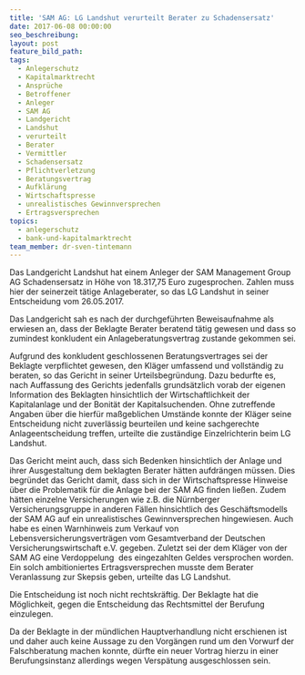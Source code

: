 ```yaml
---
title: 'SAM AG: LG Landshut verurteilt Berater zu Schadensersatz'
date: 2017-06-08 00:00:00
seo_beschreibung:
layout: post
feature_bild_path:
tags:
  - Anlegerschutz
  - Kapitalmarktrecht
  - Ansprüche
  - Betroffener
  - Anleger
  - SAM AG
  - Landgericht
  - Landshut
  - verurteilt
  - Berater
  - Vermittler
  - Schadensersatz
  - Pflichtverletzung
  - Beratungsvertrag
  - Aufklärung
  - Wirtschaftspresse
  - unrealistisches Gewinnversprechen
  - Ertragsversprechen
topics:
  - anlegerschutz
  - bank-und-kapitalmarktrecht
team_member: dr-sven-tintemann
---
```



Das Landgericht Landshut hat einem Anleger der SAM Management Group AG Schadensersatz in Höhe von 18.317,75 Euro zugesprochen. Zahlen muss hier der seinerzeit tätige Anlageberater, so das LG Landshut in seiner Entscheidung vom 26.05.2017.

Das Landgericht sah es nach der durchgeführten Beweisaufnahme als erwiesen an, dass der Beklagte Berater beratend tätig gewesen und dass so zumindest konkludent ein Anlageberatungsvertrag zustande gekommen sei.

Aufgrund des konkludent geschlossenen Beratungsvertrages sei der Beklagte verpflichtet gewesen, den Kläger umfassend und vollständig zu beraten, so das Gericht in seiner Urteilsbegründung. Dazu bedurfte es, nach Auffassung des Gerichts jedenfalls grundsätzlich vorab der eigenen Information des Beklagten hinsichtlich der Wirtschaftlichkeit der Kapitalanlage und der Bonität der Kapitalsuchenden. Ohne zutreffende Angaben über die hierfür maßgeblichen Umstände konnte der Kläger seine Entscheidung nicht zuverlässig beurteilen und keine sachgerechte Anlageentscheidung treffen, urteilte die zuständige Einzelrichterin beim LG Landshut.

Das Gericht meint auch, dass sich Bedenken hinsichtlich der Anlage und ihrer Ausgestaltung dem beklagten Berater hätten aufdrängen müssen. Dies begründet das Gericht damit, dass sich in der Wirtschaftspresse Hinweise über die Problematik für die Anlage bei der SAM AG finden ließen. Zudem hätten einzelne Versicherungen wie z.B. die Nürnberger Versicherungsgruppe in anderen Fällen hinsichtlich des Geschäftsmodells der SAM AG auf ein unrealistisches Gewinnversprechen hingewiesen. Auch habe es einen Warnhinweis zum Verkauf von Lebensversicherungsverträgen vom Gesamtverband der Deutschen Versicherungswirtschaft e.V. gegeben. Zuletzt sei der dem Kläger von der SAM AG eine Verdoppelung  des eingezahlten Geldes versprochen worden. Ein solch ambitioniertes Ertragsversprechen musste dem Berater Veranlassung zur Skepsis geben, urteilte das LG Landshut.

Die Entscheidung ist noch nicht rechtskräftig. Der Beklagte hat die Möglichkeit, gegen die Entscheidung das Rechtsmittel der Berufung einzulegen.

Da der Beklagte in der mündlichen Hauptverhandlung nicht erschienen ist und daher auch keine Aussage zu den Vorgängen rund um den Vorwurf der Falschberatung machen konnte, dürfte ein neuer Vortrag hierzu in einer Berufungsinstanz allerdings wegen Verspätung ausgeschlossen sein.